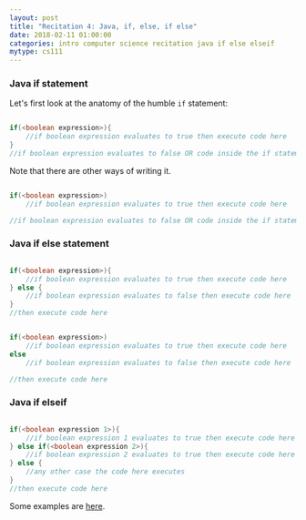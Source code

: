 ```yaml
---
layout: post
title: "Recitation 4: Java, if, else, if else"
date: 2018-02-11 01:00:00
categories: intro computer science recitation java if else elseif
mytype: cs111
---
```


### Java if statement

Let's first look at the anatomy of the humble `if` statement:
~~~~~~~~~~~~~~~~~~~~~~~~~~~~~~~~~~~~~~~~~~~~~~ java

if(<boolean expression>){
	//if boolean expression evaluates to true then execute code here
}
//if boolean expression evaluates to false OR code inside the if statement finishes then execute code here 
~~~~~~~~~~~~~~~~~~~~~~~~~~~~~~~~~~~~~~~~~~~~~~

Note that there are other ways of writing it.
~~~~~~~~~~~~~~~~~~~~~~~~~~~~~~~~~~~~~~~~~~~~~~ java

if(<boolean expression>)
	//if boolean expression evaluates to true then execute code here

//if boolean expression evaluates to false OR code inside the if statement finishes then execute code here 
~~~~~~~~~~~~~~~~~~~~~~~~~~~~~~~~~~~~~~~~~~~~~~

### Java if else statement


~~~~~~~~~~~~~~~~~~~~~~~~~~~~~~~~~~~~~~~~~~~~~~ java

if(<boolean expression>){
	//if boolean expression evaluates to true then execute code here
} else {
	//if boolean expression evaluates to false then execute code here	
}
//then execute code here 
~~~~~~~~~~~~~~~~~~~~~~~~~~~~~~~~~~~~~~~~~~~~~~

~~~~~~~~~~~~~~~~~~~~~~~~~~~~~~~~~~~~~~~~~~~~~~ java

if(<boolean expression>)
	//if boolean expression evaluates to true then execute code here
else
	//if boolean expression evaluates to false then execute code here	

//then execute code here 
~~~~~~~~~~~~~~~~~~~~~~~~~~~~~~~~~~~~~~~~~~~~~~


### Java if elseif

~~~~~~~~~~~~~~~~~~~~~~~~~~~~~~~~~~~~~~~~~~~~~~ java

if(<boolean expression 1>){
	//if boolean expression 1 evaluates to true then execute code here
} else if(<boolean expression 2>){
	//if boolean expression 2 evaluates to true then execute code here	
} else {
	//any other case the code here executes
}
//then execute code here 
~~~~~~~~~~~~~~~~~~~~~~~~~~~~~~~~~~~~~~~~~~~~~~

Some examples are [here](https://docs.oracle.com/javase/tutorial/java/nutsandbolts/if.html).